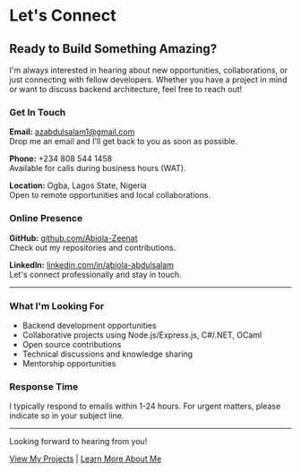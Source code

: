 
# Let's Connect

## Ready to Build Something Amazing?

I'm always interested in hearing about new opportunities, collaborations, or just connecting with fellow developers. Whether you have a project in mind or want to discuss backend architecture, feel free to reach out!

### Get In Touch

**Email:** azabdulsalam1@gmail.com  
Drop me an email and I'll get back to you as soon as possible.

**Phone:** +234 808 544 1458  
Available for calls during business hours (WAT).

**Location:** Ogba, Lagos State, Nigeria  
Open to remote opportunities and local collaborations.

### Online Presence

**GitHub:** [github.com/Abiola-Zeenat](https://github.com/Abiola-Zeenat)  
Check out my repositories and contributions.

**LinkedIn:** [linkedin.com/in/abiola-abdulsalam](https://linkedin.com/in/abiola-abdulsalam)  
Let's connect professionally and stay in touch.

---

### What I'm Looking For

- Backend development opportunities
- Collaborative projects using Node.js/Express.js, C#/.NET, OCaml 
- Open source contributions
- Technical discussions and knowledge sharing
- Mentorship opportunities

### Response Time

I typically respond to emails within 1-24 hours. For urgent matters, please indicate so in your subject line.

---

Looking forward to hearing from you!

[View My Projects](/projects.html) | [Learn More About Me](/about.html)